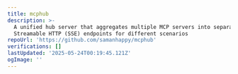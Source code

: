 ```yaml
---
title: mcphub
description: >-
  A unified hub server that aggregates multiple MCP servers into separate
  Streamable HTTP (SSE) endpoints for different scenarios
repoUrl: 'https://github.com/samanhappy/mcphub'
verifications: []
lastUpdated: '2025-05-24T00:19:45.121Z'
ogImage: ''
---
```


